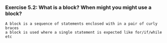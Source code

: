 ### Exercise 5.2: What is a block? When might you might use a block?
    A block is a sequence of statements enclosed with in a pair of curly braces 
    a block is used where a single statement is expected like for/if/while etc
    